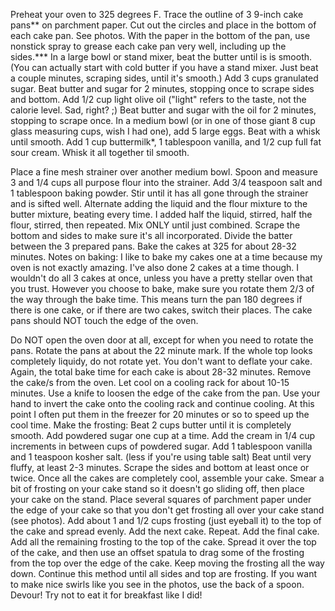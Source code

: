 Preheat your oven to 325 degrees F. Trace the outline of 3 9-inch cake pans** on parchment paper. Cut out the circles and place in the bottom of each cake pan. See photos. With the paper in the bottom of the pan, use nonstick spray to grease each cake pan very well, including up the sides.***
In a large bowl or stand mixer, beat the butter until is is smooth. (You can actually start with cold butter if you have a stand mixer. Just beat a couple minutes, scraping sides, until it's smooth.)
Add 3 cups granulated sugar. Beat butter and sugar for 2 minutes, stopping once to scrape sides and bottom.
Add 1/2 cup light olive oil ("light" refers to the taste, not the calorie level. Sad, right? ;) Beat butter and sugar with the oil for 2 minutes, stopping to scrape once.
In a medium bowl (or in one of those giant 8 cup glass measuring cups, wish I had one), add 5 large eggs. Beat with a whisk until smooth. Add 1 cup buttermilk*, 1 tablespoon vanilla, and 1/2 cup full fat sour cream. Whisk it all together til smooth.

Place a fine mesh strainer over another medium bowl. Spoon and measure 3 and 1/4 cups all purpose flour into the strainer. Add 3/4 teaspoon salt and 1 tablespoon baking powder. Stir until it has all gone through the strainer and is sifted well.
Alternate adding the liquid and the flour mixture to the butter mixture, beating every time. I added half the liquid, stirred, half the flour, stirred, then repeated.
Mix ONLY until just combined. Scrape the bottom and sides to make sure it's all incorporated.
Divide the batter between the 3 prepared pans.
Bake the cakes at 325 for about 28-32 minutes.
Notes on baking: I like to bake my cakes one at a time because my oven is not exactly amazing. I've also done 2 cakes at a time though. I wouldn't do all 3 cakes at once, unless you have a pretty stellar oven that you trust.
However you choose to bake, make sure you rotate them 2/3 of the way through the bake time. This means turn the pan 180 degrees if there is one cake, or if there are two cakes, switch their places. The cake pans should NOT touch the edge of the oven.

Do NOT open the oven door at all, except for when you need to rotate the pans. Rotate the pans at about the 22 minute mark. If the whole top looks completely liquidy, do not rotate yet. You don't want to deflate your cake. Again, the total bake time for each cake is about 28-32 minutes.
Remove the cake/s from the oven. Let cool on a cooling rack for about 10-15 minutes. Use a knife to loosen the edge of the cake from the pan. Use your hand to invert the cake onto the cooling rack and continue cooling. At this point I often put them in the freezer for 20 minutes or so to speed up the cool time.
Make the frosting: Beat 2 cups butter until it is completely smooth.
Add powdered sugar one cup at a time. Add the cream in 1/4 cup increments in between cups of powdered sugar. Add 1 tablespoon vanilla and 1 teaspoon kosher salt. (less if you're using table salt) Beat until very fluffy, at least 2-3 minutes. Scrape the sides and bottom at least once or twice. 
Once all the cakes are completely cool, assemble your cake. Smear a bit of frosting on your cake stand so it doesn't go sliding off, then place your cake on the stand. Place several squares of parchment paper under the edge of your cake so that you don't get frosting all over your cake stand (see photos).
Add about 1 and 1/2 cups frosting (just eyeball it) to the top of the cake and spread evenly.
Add the next cake. Repeat.
Add the final cake. Add all the remaining frosting to the top of the cake. Spread it over the top of the cake, and then use an offset spatula to drag some of the frosting from the top over the edge of the cake. Keep moving the frosting all the way down. Continue this method until all sides and top are frosting.
If you want to make nice swirls like you see in the photos, use the back of a spoon.
Devour! Try not to eat it for breakfast like I did!